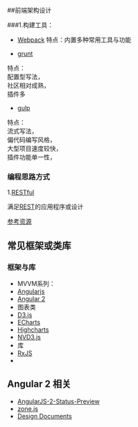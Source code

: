 

##前端架构设计

###1.构建工具：
* [Webpack](https://webpack.github.io/)
  特点：内置多种常用工具与功能

* [grunt](http://gruntjs.com/)
 
特点：    
配置型写法，   
社区相对成熟，    
插件多


* [gulp](http://gulpjs.com/)

特点：  
流式写法，   
偏代码编写风格，    
大型项目速度较快，  
插件功能单一性，  


### 编程思路方式

1.[RESTful](http://baike.baidu.com/view/5798116.htm)

满足[REST](http://en.wikipedia.org/wiki/Representational_state_transfer)的应用程序或设计

[参考资源](http://stackoverflow.com/questions/671118/what-exactly-is-restful-programming)

## 常见框架或类库

### 框架与库

* MVVM系列：
 * [Angularjs](https://github.com/angular/angular.js)  
 * [Angular 2](https://angular.io)
* 图表类
 * [D3.js](https://d3js.org/)
 * [ECharts](http://echarts.baidu.com/)
 * [Highcharts](http://www.highcharts.com/)
 * [NVD3.js](http://nvd3.org/)
* 库
 * [RxJS](https://github.com/Reactive-Extensions/RxJS)
 * 

## Angular 2 相关

* [AngularJS-2-Status-Preview](http://ng-learn.org/2014/03/AngularJS-2-Status-Preview/)
* [zone.js](https://github.com/angular/zone.js/)
* [Design Documents](https://drive.google.com/drive/folders/0BxgtL8yFJbacUnUxc3l5aTZrbVk)

